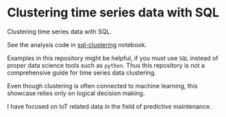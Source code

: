 # Clustering time series data with SQL
Clustering time series data with SQL.

See the analysis code in [sql-clustering](sql-clustering.ipynb) notebook.

Examples in this repository might be helpful, if you must use `SQL` instead of proper data science tools such as `python`. Thus this repository is not a comprehensive guide for time series data clustering.

Even though clustering is often connected to machine learning, this showcase relies only on logical decision making.

I have focused on IoT related data in the field of predictive maintenance. 
